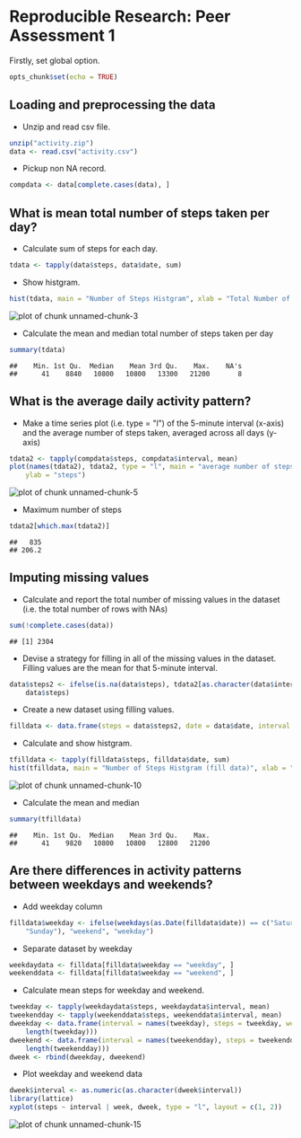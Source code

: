 # Reproducible Research: Peer Assessment 1

Firstly, set global option.

```r
opts_chunk$set(echo = TRUE)
```


## Loading and preprocessing the data

* Unzip and read csv file.

```r
unzip("activity.zip")
data <- read.csv("activity.csv")
```

* Pickup non NA record.


```r
compdata <- data[complete.cases(data), ]
```


## What is mean total number of steps taken per day?

* Calculate sum of steps for each day.


```r
tdata <- tapply(data$steps, data$date, sum)
```


* Show histgram.

```r
hist(tdata, main = "Number of Steps Histgram", xlab = "Total Number of Steps")
```

![plot of chunk unnamed-chunk-3](figure/unnamed-chunk-3.png) 


* Calculate the mean and median total number of steps taken per day


```r
summary(tdata)
```

```
##    Min. 1st Qu.  Median    Mean 3rd Qu.    Max.    NA's 
##      41    8840   10800   10800   13300   21200       8
```


## What is the average daily activity pattern?

* Make a time series plot (i.e. type = "l") of the 5-minute interval (x-axis) and the average number of steps taken, averaged across all days (y-axis)

```r
tdata2 <- tapply(compdata$steps, compdata$interval, mean)
plot(names(tdata2), tdata2, type = "l", main = "average number of steps", xlab = "interval", 
    ylab = "steps")
```

![plot of chunk unnamed-chunk-5](figure/unnamed-chunk-5.png) 


* Maximum number of steps


```r
tdata2[which.max(tdata2)]
```

```
##   835 
## 206.2
```


## Imputing missing values

* Calculate and report the total number of missing values in the dataset (i.e. the total number of rows with NAs)

```r
sum(!complete.cases(data))
```

```
## [1] 2304
```


* Devise a strategy for filling in all of the missing values in the dataset. Filling values are the mean for that 5-minute interval.


```r
data$steps2 <- ifelse(is.na(data$steps), tdata2[as.character(data$interval)], 
    data$steps)
```


* Create a new dataset using filling values.


```r
filldata <- data.frame(steps = data$steps2, date = data$date, interval = data$interval)
```


* Calculate and show histgram.


```r
tfilldata <- tapply(filldata$steps, filldata$date, sum)
hist(tfilldata, main = "Number of Steps Histgram (fill data)", xlab = "Total Number of Steps")
```

![plot of chunk unnamed-chunk-10](figure/unnamed-chunk-10.png) 


* Calculate the mean and median


```r
summary(tfilldata)
```

```
##    Min. 1st Qu.  Median    Mean 3rd Qu.    Max. 
##      41    9820   10800   10800   12800   21200
```


## Are there differences in activity patterns between weekdays and weekends?

* Add weekday column


```r
filldata$weekday <- ifelse(weekdays(as.Date(filldata$date)) == c("Saturday", 
    "Sunday"), "weekend", "weekday")
```

* Separate dataset by weekday

```r
weekdaydata <- filldata[filldata$weekday == "weekday", ]
weekenddata <- filldata[filldata$weekday == "weekend", ]
```


* Calculate mean steps for weekday and weekend. 


```r
tweekday <- tapply(weekdaydata$steps, weekdaydata$interval, mean)
tweekendday <- tapply(weekenddata$steps, weekenddata$interval, mean)
dweekday <- data.frame(interval = names(tweekday), steps = tweekday, week = rep("weekday", 
    length(tweekday)))
dweekend <- data.frame(interval = names(tweekendday), steps = tweekendday, week = rep("weekend", 
    length(tweekendday)))
dweek <- rbind(dweekday, dweekend)
```


* Plot weekday and weekend data


```r
dweek$interval <- as.numeric(as.character(dweek$interval))
library(lattice)
xyplot(steps ~ interval | week, dweek, type = "l", layout = c(1, 2))
```

![plot of chunk unnamed-chunk-15](figure/unnamed-chunk-15.png) 

